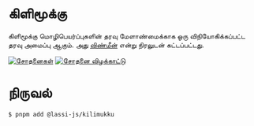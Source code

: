 # கிளிமூக்கு
கிளிமூக்கு மொழிபெயர்ப்புகளின் தரவு மேளாண்மைக்காக ஒரு விநியோகிக்கப்பட்ட தரவு அமைப்பு ஆகும். அது [விண்மீன்](https://docu.réseau-constellation.ca/த/) என்று நிரலுடன் கட்டப்பட்டது.

[![சோதனைகள்](https://github.com/lassi-niruvanam/kilimukku/actions/workflows/tests.yml/badge.svg?branch=main)](https://github.com/lassi-niruvanam/kilimukku/actions/workflows/tests.yml)
[![சோதனை விழக்காட்டு](https://codecov.io/github/lassi-niruvanam/kilimukku/graph/badge.svg)](https://codecov.io/github/lassi-niruvanam/kilimukku)
# நிருவல்

```
$ pnpm add @lassi-js/kilimukku
```
